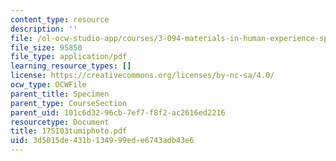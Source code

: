 ```yaml
---
content_type: resource
description: ''
file: /ol-ocw-studio-app/courses/3-094-materials-in-human-experience-spring-2004/3d5015de431b134999ede6743adb43e6_17SI03tumiphoto.pdf
file_size: 95850
file_type: application/pdf
learning_resource_types: []
license: https://creativecommons.org/licenses/by-nc-sa/4.0/
ocw_type: OCWFile
parent_title: Specimen
parent_type: CourseSection
parent_uid: 101c6d32-96cb-7ef7-f8f2-ac2616ed2216
resourcetype: Document
title: 17SI03tumiphoto.pdf
uid: 3d5015de-431b-1349-99ed-e6743adb43e6
---
```

